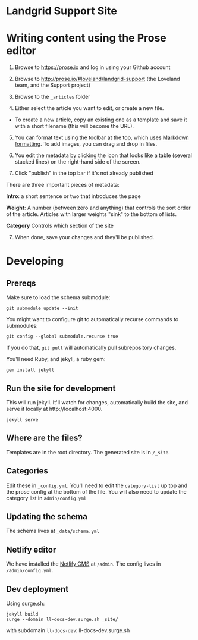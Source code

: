 # Landgrid Support Site

# Writing content using the Prose editor

1.  Browse to https://prose.io and log in using your Github account

2.  Browse to http://prose.io/#loveland/landgrid-support (the Loveland team, and the Support project)

3.  Browse to the `_articles` folder

4.  Either select the article you want to
    edit, or create a new file.

- To create a new article, copy an existing
  one as a template and save it with a short filename (this will become the URL).

5.  You can format text using the toolbar at the top, which uses [Markdown formatting](https://github.com/adam-p/markdown-here/wiki/Markdown-Cheatsheet). To add images, you can drag and drop in files.

6.  You edit the metadata by clicking the icon that looks like a table (several
    stacked lines) on the right-hand side of the screen.
    
7.  Click "publish" in the top bar if it's not already published

There are three important pieces of metadata:

**Intro**: a short sentence or two that introduces the page

**Weight**: A number (between zero and anything) that controls the sort order
of the article. Articles with larger weights "sink" to the bottom of lists.

**Category**
Controls which section of the site

7.  When done, save your changes and they'll be published.

# Developing

## Prereqs

Make sure to load the schema submodule: 

```
git submodule update --init
```

You might want to configure git to automatically recurse commands to submodules:

```
git config --global submodule.recurse true
```

If you do that, `git pull` will automatically pull subrepository changes. 

You'll need Ruby, and jekyll, a ruby gem:

`gem install jekyll`

## Run the site for development

This will run jekyll. It'll watch for changes, automatically build the site,
and serve it locally at http://localhost:4000.

`jekyll serve`

## Where are the files?

Templates are in the root directory. The generated site is in `/_site`.

## Categories

Edit these in `_config.yml`. You'll need to edit the `category-list` up top and
the prose config at the bottom of the file. You will also need to update
the category list in `admin/config.yml` 

## Updating the schema 

The schema lives at `_data/schema.yml`

## Netlify editor

We have installed the [Netlify CMS](https://www.netlifycms.org/) at `/admin`. 
The config lives in `/admin/config.yml`. 

## Dev deployment 

Using surge.sh:

```
jekyll build
surge --domain ll-docs-dev.surge.sh _site/
```

with subdomain `ll-docs-dev`: ll-docs-dev.surge.sh

